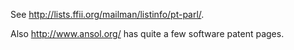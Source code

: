 See <http://lists.ffii.org/mailman/listinfo/pt-parl/>.

Also <http://www.ansol.org/> has quite a few software patent pages.
